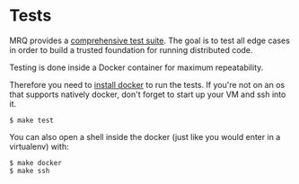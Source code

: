 # Tests

MRQ provides a [comprehensive test suite](https://github.com/pricingassistant/mrq/tree/master/tests). The goal is to test all edge cases in order to build a trusted foundation for running distributed code.

Testing is done inside a Docker container for maximum repeatability.

Therefore you need to [install docker](https://www.docker.io/gettingstarted/#h_installation) to run the tests.
If you're not on an os that supports natively docker, don't forget to start up your VM and ssh into it.

```
$ make test
```

You can also open a shell inside the docker (just like you would enter in a virtualenv) with:

```
$ make docker
$ make ssh
```
